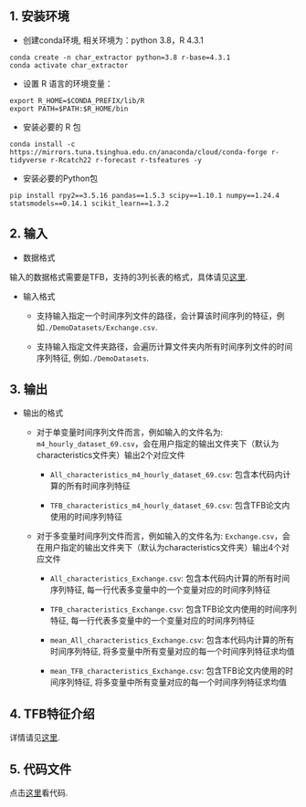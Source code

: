 ## 1. 安装环境

- 创建conda环境, 相关环境为：python 3.8，R 4.3.1

```shell
conda create -n char_extractor python=3.8 r-base=4.3.1
conda activate char_extractor
```

- 设置 R 语言的环境变量：

```shell
export R_HOME=$CONDA_PREFIX/lib/R
export PATH=$PATH:$R_HOME/bin
```

- 安装必要的 R 包

```shell
conda install -c https://mirrors.tuna.tsinghua.edu.cn/anaconda/cloud/conda-forge r-tidyverse r-Rcatch22 r-forecast r-tsfeatures -y
```

- 安装必要的Python包

```shell
pip install rpy2==3.5.16 pandas==1.5.3 scipy==1.10.1 numpy==1.24.4 statsmodels==0.14.1 scikit_learn==1.3.2
```



## 2. 输入

- 数据格式

输入的数据格式需要是TFB，支持的3列长表的格式，具体请见[这里](https://github.com/decisionintelligence/TFB/blob/master/docs/tutorials/steps_to_evaluate_your_own_time_series.md).

- 输入格式

  - 支持输入指定一个时间序列文件的路径，会计算该时间序列的特征，例如`./DemoDatasets/Exchange.csv`.

  - 支持输入指定文件夹路径，会遍历计算文件夹内所有时间序列文件的时间序列特征, 例如`./DemoDatasets`.



## 3. 输出

- 输出的格式

  - 对于单变量时间序列文件而言，例如输入的文件名为: `m4_hourly_dataset_69.csv`，会在用户指定的输出文件夹下（默认为characteristics文件夹）输出2个对应文件

    - `All_characteristics_m4_hourly_dataset_69.csv`: 包含本代码内计算的所有时间序列特征

    - `TFB_characteristics_m4_hourly_dataset_69.csv`: 包含TFB论文内使用的时间序列特征

  - 对于多变量时间序列文件而言，例如输入的文件名为: `Exchange.csv`，会在用户指定的输出文件夹下（默认为characteristics文件夹）输出4个对应文件

    - `All_characteristics_Exchange.csv`: 包含本代码内计算的所有时间序列特征, 每一行代表多变量中的一个变量对应的时间序列特征

    - `TFB_characteristics_Exchange.csv`: 包含TFB论文内使用的时间序列特征, 每一行代表多变量中的一个变量对应的时间序列特征

    - `mean_All_characteristics_Exchange.csv`: 包含本代码内计算的所有时间序列特征, 将多变量中所有变量对应的每一个时间序列特征求均值

    - `mean_TFB_characteristics_Exchange.csv`: 包含TFB论文内使用的时间序列特征, 将多变量中所有变量对应的每一个时间序列特征求均值



## 4. TFB特征介绍

详情请见[这里](https://github.com/decisionintelligence/TFB/blob/master/docs/tutorials/introduction_and_pseudocode_for_time_series_characteristics.md).



## 5. 代码文件

点击[这里](https://github.com/decisionintelligence/TFB/tree/master/characteristics_extractor/Characteristics_Extractor.py)看代码.

